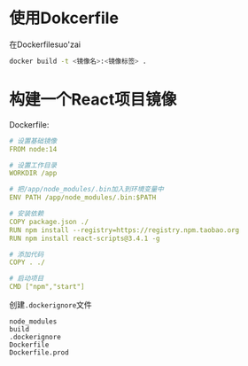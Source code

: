 # 使用Dokcerfile

在Dockerfilesuo'zai

```sh
docker build -t <镜像名>:<镜像标签> .
```

# 构建一个React项目镜像

Dockerfile:

```yaml
# 设置基础镜像
FROM node:14

# 设置工作目录
WORKDIR /app

# 把/app/node_modules/.bin加入到环境变量中
ENV PATH /app/node_modules/.bin:$PATH

# 安装依赖
COPY package.json ./
RUN npm install --registry=https://registry.npm.taobao.org
RUN npm install react-scripts@3.4.1 -g 

# 添加代码
COPY . ./

# 启动项目
CMD ["npm","start"]
```

创建`.dockerignore`文件

```
node_modules
build
.dockerignore
Dockerfile
Dockerfile.prod
```



